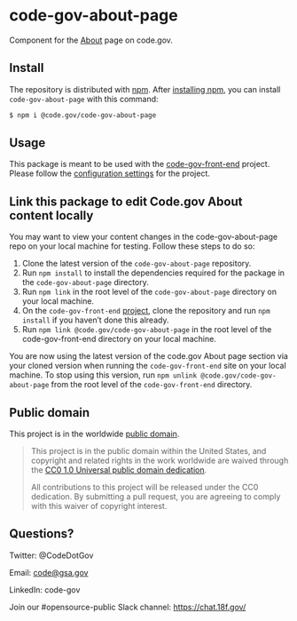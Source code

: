 # code-gov-about-page
Component for the [About](https://code.gov/about/overview/introduction) page on code.gov.

## Install

The repository is distributed with [npm](https://www.npmjs.com/). After [installing npm](https://docs.npmjs.com/getting-started/installing-node), you can install `code-gov-about-page` with this command:
```sh
$ npm i @code.gov/code-gov-about-page
```

## Usage

This package is meant to be used with the [code-gov-front-end](https://github.com/GSA/code-gov-front-end) project. Please follow the [configuration settings](https://github.com/GSA/code-gov-front-end/blob/master/CONFIGURATION.md#style) for the project.

## Link this package to edit Code.gov About content locally

You may want to view your content changes in the code-gov-about-page repo on your local machine for testing. Follow these steps to do so:
1. Clone the latest version of the `code-gov-about-page` repository.
2. Run `npm install` to install the dependencies required for the package in the `code-gov-about-page` directory.
3. Run `npm link` in the root level of the `code-gov-about-page` directory on your local machine.
4. On the `code-gov-front-end` [project](https://github.com/GSA/code-gov-front-end#getting-started), clone the repository and run `npm install` if you haven’t done this already.
5. Run `npm link @code.gov/code-gov-about-page` in the root level of the code-gov-front-end directory on your local machine.

You are now using the latest version of the code.gov About page section via your cloned version when running the `code-gov-front-end` site on your local machine. To stop using this version, run `npm unlink @code.gov/code-gov-about-page` from the root level of the `code-gov-front-end` directory.

## Public domain

This project is in the worldwide [public domain](LICENSE.md).

> This project is in the public domain within the United States, and copyright and related rights in the work worldwide are waived through the [CC0 1.0 Universal public domain dedication](https://creativecommons.org/publicdomain/zero/1.0/).
>
> All contributions to this project will be released under the CC0 dedication. By submitting a pull request, you are agreeing to comply with this waiver of copyright interest.

## Questions?
Twitter: @CodeDotGov

Email: code@gsa.gov

LinkedIn: code-gov

Join our #opensource-public Slack channel: https://chat.18f.gov/
